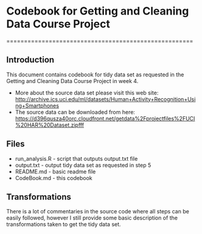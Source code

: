 # Codebook for Getting and Cleaning Data Course Project
=====================================================
## Introduction
This document contains codebook for tidy data set as requested in the Getting and Cleaning Data Course Project in week 4. 
* More about the source data set please visit this web site: http://archive.ics.uci.edu/ml/datasets/Human+Activity+Recognition+Using+Smartphones
* The source data can be downloaded from here: https://d396qusza40orc.cloudfront.net/getdata%2Fprojectfiles%2FUCI%20HAR%20Dataset.zipfff
## Files
* run_analysis.R - script that outputs output.txt file
* output.txt - output tidy data set as requested in step 5
* README.md - basic readme file
* CodeBook.md - this codebook
## Transformations
There is a lot of commentaries in the source code where all steps can be easily followed, however I still provide some basic description of the transformations taken to get the tidy data set.
